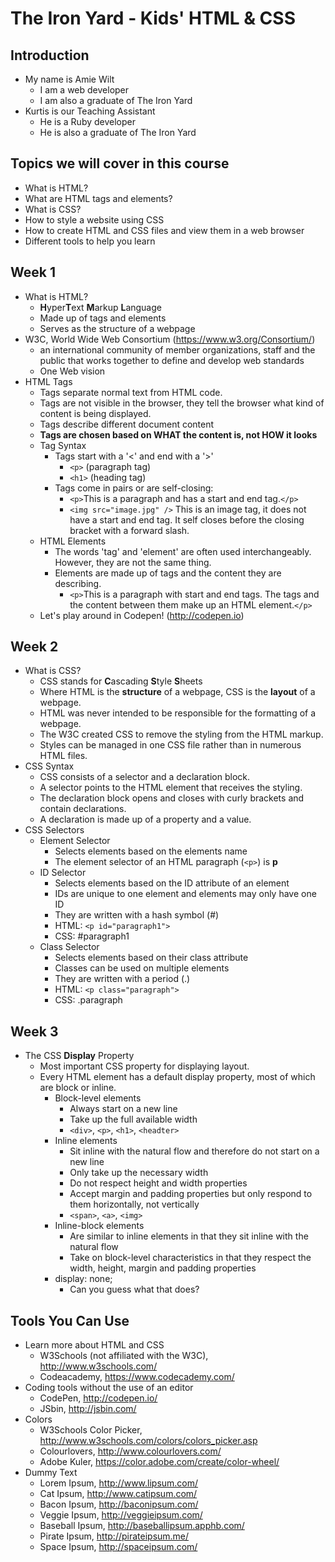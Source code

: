 # The Iron Yard - Kids' HTML & CSS

## Introduction
  - My name is Amie Wilt
    - I am a web developer
    - I am also a graduate of The Iron Yard
  - Kurtis is our Teaching Assistant
    - He is a Ruby developer
    - He is also a graduate of The Iron Yard

## Topics we will cover in this course
  - What is HTML?
  - What are HTML tags and elements?
  - What is CSS?
  - How to style a website using CSS
  - How to create HTML and CSS files and view them in a web browser
  - Different tools to help you learn
  
## Week 1
  - What is HTML?
    - **H**yper**T**ext **M**arkup **L**anguage
    - Made up of tags and elements
    - Serves as the structure of a webpage
  - W3C, World Wide Web Consortium (https://www.w3.org/Consortium/)
    - an international community of member organizations, staff and the public that works together to define and develop web standards
    - One Web vision
  - HTML Tags
    - Tags separate normal text from HTML code.
    - Tags are not visible in the browser, they tell the browser what kind of content is being displayed.
    - Tags describe different document content
    - **Tags are chosen based on WHAT the content is, not HOW it looks**
    - Tag Syntax
      - Tags start with a '<' and end with a '>'
        - `<p>` (paragraph tag)
        - `<h1>` (heading tag)
      - Tags come in pairs or are self-closing:
        - `<p>`This is a paragraph and has a start and end tag.`</p>`
        - `<img src="image.jpg" />` This is an image tag, it does not have a start and end tag. It self closes before the closing bracket with a forward slash.
    - HTML Elements
      - The words 'tag' and 'element' are often used interchangeably. However, they are not the same thing.
      - Elements are made up of tags and the content they are describing.
        - `<p>`This is a paragraph with start and end tags. The tags and the content between them make up an HTML element.`</p>`
    - Let's play around in Codepen! (http://codepen.io)

## Week 2
  - What is CSS?
    - CSS stands for **C**ascading **S**tyle **S**heets
    - Where HTML is the **structure** of a webpage, CSS is the **layout** of a webpage.
    - HTML was never intended to be responsible for the formatting of a webpage.
    - The W3C created CSS to remove the styling from the HTML markup.
    - Styles can be managed in one CSS file rather than in numerous HTML files.
  - CSS Syntax
    - CSS consists of a selector and a declaration block.
    - A selector points to the HTML element that receives the styling.
    - The declaration block opens and closes with curly brackets and contain declarations.
    - A declaration is made up of a property and a value.
  - CSS Selectors
    - Element Selector
      - Selects elements based on the elements name
      - The element selector of an HTML paragraph (`<p>`) is **p**
    - ID Selector
      - Selects elements based on the ID attribute of an element
      - IDs are unique to one element and elements may only have one ID
      - They are written with a hash symbol (#)
      - HTML: `<p id="paragraph1">`
      - CSS: #paragraph1
    - Class Selector
      - Selects elements based on their class attribute
      - Classes can be used on multiple elements
      - They are written with a period (.)
      - HTML: `<p class="paragraph">`
      - CSS: .paragraph
      
## Week 3
  - The CSS **Display** Property
    - Most important CSS property for displaying layout.
    - Every HTML element has a default display property, most of which are block or inline.
      - Block-level elements
        - Always start on a new line
        - Take up the full available width
        - `<div>`, `<p>`, `<h1>`, `<headter>`
      - Inline elements
        - Sit inline with the natural flow and therefore do not start on a new line
        - Only take up the necessary width
        - Do not respect height and width properties
        - Accept margin and padding properties but only respond to them horizontally, not vertically
        - `<span>`, `<a>`, `<img>`
      - Inline-block elements
        - Are similar to inline elements in that they sit inline with the natural flow
        - Take on block-level characteristics in that they respect the width, height, margin and padding properties
      - display: none;
        - Can you guess what that does?
      
## Tools You Can Use
  - Learn more about HTML and CSS
    - W3Schools (not affiliated with the W3C), http://www.w3schools.com/
    - Codeacademy, https://www.codecademy.com/
  - Coding tools without the use of an editor
    - CodePen, http://codepen.io/
    - JSbin, http://jsbin.com/
  - Colors
    - W3Schools Color Picker, http://www.w3schools.com/colors/colors_picker.asp
    - Colourlovers, http://www.colourlovers.com/
    - Adobe Kuler, https://color.adobe.com/create/color-wheel/
  - Dummy Text
    - Lorem Ipsum, http://www.lipsum.com/
    - Cat Ipsum, http://www.catipsum.com/
    - Bacon Ipsum, http://baconipsum.com/
    - Veggie Ipsum, http://veggieipsum.com/
    - Baseball Ipsum, http://baseballipsum.apphb.com/
    - Pirate Ipsum, http://pirateipsum.me/
    - Space Ipsum, http://spaceipsum.com/
